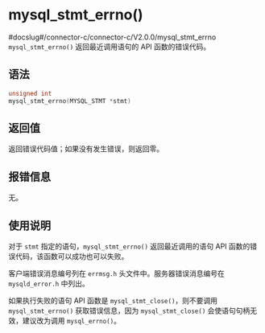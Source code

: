 mysql_stmt_errno() 
=======================================
#docslug#/connector-c/connector-c/V2.0.0/mysql_stmt_errno
`mysql_stmt_errno()` 返回最近调用语句的 API 函数的错误代码。

语法 
-----------------------

```c
unsigned int
mysql_stmt_errno(MYSQL_STMT *stmt)
```



返回值 
------------------------

返回错误代码值；如果没有发生错误，则返回零。

报错信息 
-------------------------

无。

使用说明 
-------------------------

对于 `stmt` 指定的语句，`mysql_stmt_errno()` 返回最近调用的语句 API 函数的错误代码，该函数可以成功也可以失败。

客户端错误消息编号列在 `errmsg.h` 头文件中。服务器错误消息编号在 `mysqld_error.h` 中列出。

如果执行失败的语句 API 函数是 `mysql_stmt_close()`，则不要调用 `mysql_stmt_errno()` 获取错误信息，因为 `mysql_stmt_close()` 会使语句句柄无效，建议改为调用 `mysql_errno()`。
